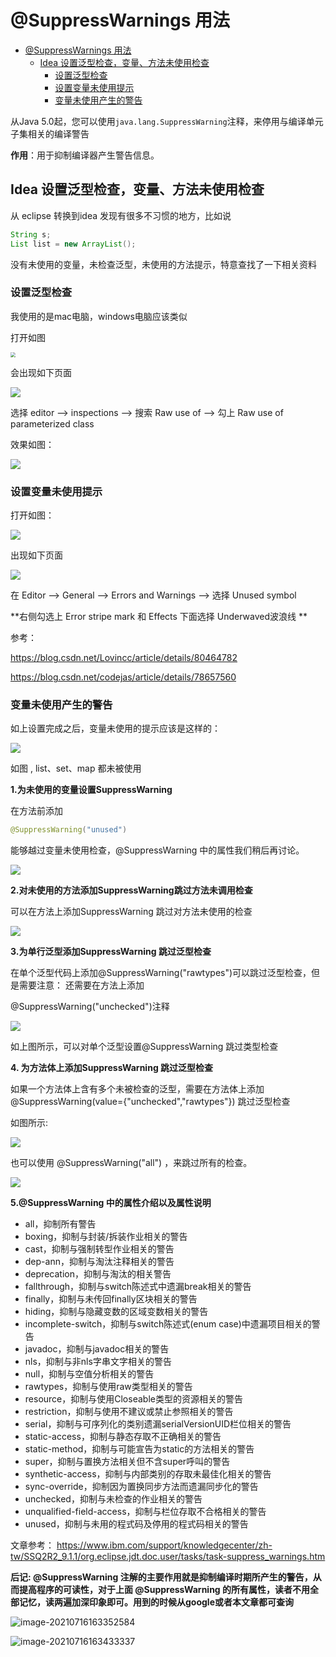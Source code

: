 # @SuppressWarnings 用法

* [@SuppressWarnings 用法](#suppresswarnings-用法)
  * [Idea 设置泛型检查，变量、方法未使用检查](#idea-设置泛型检查变量方法未使用检查)
    * [设置泛型检查](#设置泛型检查)
    * [设置变量未使用提示](#设置变量未使用提示)
    * [变量未使用产生的警告](#变量未使用产生的警告)

从Java 5.0起，您可以使用`java.lang.SuppressWarning`注释，来停用与编译单元子集相关的编译警告

**作用**：用于抑制编译器产生警告信息。

## Idea 设置泛型检查，变量、方法未使用检查

从 eclipse 转换到idea 发现有很多不习惯的地方，比如说

```java
String s;
List list = new ArrayList();
```

没有未使用的变量，未检查泛型，未使用的方法提示，特意查找了一下相关资料

### 设置泛型检查

我使用的是mac电脑，windows电脑应该类似

打开如图

<img src="https://img2018.cnblogs.com/blog/1515111/201905/1515111-20190524094526617-1947420796.png" style="zoom:50%;" />

会出现如下页面

![](https://img2018.cnblogs.com/blog/1515111/201905/1515111-20190524094538295-5183882.png)

选择 editor —> inspections —> 搜索 Raw use of —> 勾上 Raw use of parameterized class 

效果如图：

![](https://img2018.cnblogs.com/blog/1515111/201905/1515111-20190524094552217-118862948.png)

### 设置变量未使用提示

打开如图：

![](https://img2018.cnblogs.com/blog/1515111/201905/1515111-20190524094610050-1776063553.png)

出现如下页面

![](https://img2018.cnblogs.com/blog/1515111/201905/1515111-20190524094627149-978880464.png)

在 Editor —> General —> Errors and Warnings —> 选择 Unused symbol

**右侧勾选上 Error stripe mark 和 Effects 下面选择 Underwaved波浪线 **

参考：

https://blog.csdn.net/Lovincc/article/details/80464782

https://blog.csdn.net/codejas/article/details/78657560

### 变量未使用产生的警告

如上设置完成之后，变量未使用的提示应该是这样的：

![](https://img2018.cnblogs.com/blog/1515111/201905/1515111-20190524094640934-1249300912.png)

如图 , list、set、map 都未被使用

**1.为未使用的变量设置SuppressWarning**

在方法前添加

```java
@SuppressWarning("unused")
```

能够越过变量未使用检查，@SuppressWarning 中的属性我们稍后再讨论。

![](https://img2018.cnblogs.com/blog/1515111/201905/1515111-20190524094652617-1298721161.png)

**2.对未使用的方法添加SuppressWarning跳过方法未调用检查**

可以在方法上添加SuppressWarning 跳过对方法未使用的检查

![](https://img2018.cnblogs.com/blog/1515111/201905/1515111-20190524094714603-2111570837.png)

 **3.为单行泛型添加SuppressWarning 跳过泛型检查**

在单个泛型代码上添加@SuppressWarning("rawtypes")可以跳过泛型检查，但是需要注意： 还需要在方法上添加

@SuppressWarning("unchecked")注释

![](https://img2018.cnblogs.com/blog/1515111/201905/1515111-20190524094734126-899848575.png)

如上图所示，可以对单个泛型设置@SuppressWarning 跳过类型检查

**4. 为方法体上添加SuppressWarning 跳过泛型检查**

如果一个方法体上含有多个未被检查的泛型，需要在方法体上添加@SuppressWarning(value={"unchecked","rawtypes"}) 跳过泛型检查

如图所示:

![](https://img2018.cnblogs.com/blog/1515111/201905/1515111-20190524094750433-1900989670.png)

也可以使用 @SuppressWarning("all") ，来跳过所有的检查。

![](https://img2018.cnblogs.com/blog/1515111/201905/1515111-20190524094801478-1176973868.png)

**5.@SuppressWarning 中的属性介绍以及属性说明**

- all，抑制所有警告
- boxing，抑制与封装/拆装作业相关的警告
- cast，抑制与强制转型作业相关的警告
- dep-ann，抑制与淘汰注释相关的警告
- deprecation，抑制与淘汰的相关警告
- fallthrough，抑制与switch陈述式中遗漏break相关的警告
- finally，抑制与未传回finally区块相关的警告
- hiding，抑制与隐藏变数的区域变数相关的警告
- incomplete-switch，抑制与switch陈述式(enum case)中遗漏项目相关的警告
- javadoc，抑制与javadoc相关的警告
- nls，抑制与非nls字串文字相关的警告
- null，抑制与空值分析相关的警告
- rawtypes，抑制与使用raw类型相关的警告
- resource，抑制与使用Closeable类型的资源相关的警告
- restriction，抑制与使用不建议或禁止参照相关的警告
- serial，抑制与可序列化的类别遗漏serialVersionUID栏位相关的警告
- static-access，抑制与静态存取不正确相关的警告
- static-method，抑制与可能宣告为static的方法相关的警告
- super，抑制与置换方法相关但不含super呼叫的警告
- synthetic-access，抑制与内部类别的存取未最佳化相关的警告
- sync-override，抑制因为置换同步方法而遗漏同步化的警告
- unchecked，抑制与未检查的作业相关的警告
- unqualified-field-access，抑制与栏位存取不合格相关的警告
- unused，抑制与未用的程式码及停用的程式码相关的警告

文章参考： https://www.ibm.com/support/knowledgecenter/zh-tw/SSQ2R2_9.1.1/org.eclipse.jdt.doc.user/tasks/task-suppress_warnings.htm 

**后记: @SuppressWarning 注解的主要作用就是抑制编译时期所产生的警告，从而提高程序的可读性，对于上面 @SuppressWarning 的所有属性，读者不用全部记忆，读两遍加深印象即可。用到的时候从google或者本文章都可查询**

![image-20210716163352584](https://tva1.sinaimg.cn/large/008i3skNly1gsivkbczxoj31l20t8al5.jpg)

![image-20210716163433337](https://tva1.sinaimg.cn/large/008i3skNly1gsivl4khz9j31d60h8mze.jpg)
